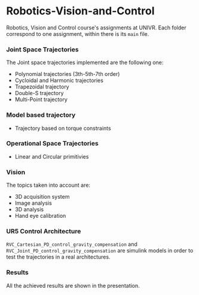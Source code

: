 # Robotics-Vision-and-Control
Robotics, Vision and Control course's assignments at UNIVR.
Each folder correspond to one assignment, within there is its  ```main``` file.
### Joint Space Trajectories
The Joint space trajectories implemented are the following one:
- Polynomial trajectories (3th-5th-7th order)
- Cycloidal and Harmonic trajectories
- Trapezoidal trajectory
- Double-S trajectory
- Multi-Point trajectory 

### Model based trajectory
- Trajectory based on torque constraints 
### Operational Space Trajectories
- Linear and Circular primitivies 
### Vision
The topics taken into account are:
- 3D acquisition system
- Image analysis
- 3D analysis
- Hand eye calibration
### UR5 Control Architecture 
```RVC_Cartesian_PD_control_gravity_compensation``` and 
```RVC_Joint_PD_control_gravity_compensation``` are simulink models in order to test the trajectories in a real architectures.
### Results
All the achieved results are shown in the presentation.
